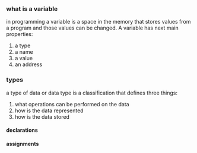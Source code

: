### what is a variable
in programming a variable is a space in the memory that stores values from a program and those values can be changed. A variable has next main properties:
1. a type
2. a name
3. a value
4. an address
### types
 a type of data or data type is a classification that defines three things:
1. what operations can be performed on the data
2. how is the data represented
3. how is the data stored
#### declarations
#### assignments

